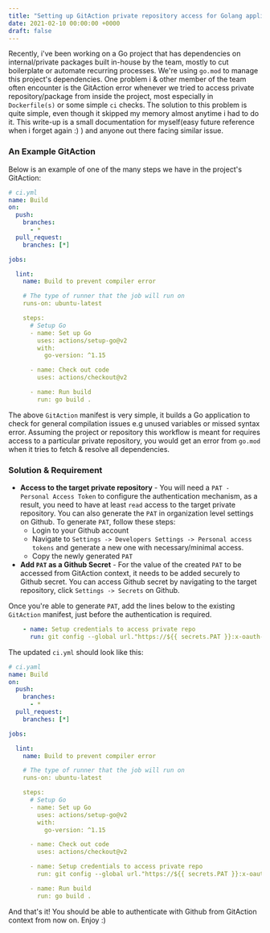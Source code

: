 ```yaml
---
title: "Setting up GitAction private repository access for Golang applications"
date: 2021-02-10 00:00:00 +0000
draft: false
---
```


Recently, i've been working on a Go project that has dependencies on internal/private packages built in-house by the team, mostly to cut boilerplate or automate recurring processes. We're using `go.mod` to manage this project's dependencies. One problem i & other member of the team often encounter is the GitAction error whenever we tried to access private repository/package from inside the project, most especially in `Dockerfile(s)` or some simple `ci` checks.
The solution to this problem is quite simple, even though it skipped my memory almost anytime i had to do it. This write-up is a small documentation for myself(easy future reference when i forget again :) )  and anyone out there facing similar issue.

### An Example GitAction
Below is an example of one of the many steps we have in the project's GitAction:
```yaml
# ci.yml
name: Build
on:
  push:
    branches:
      - *
  pull_request:
    branches: [*]

jobs:

  lint:
    name: Build to prevent compiler error

    # The type of runner that the job will run on
    runs-on: ubuntu-latest

    steps:
      # Setup Go
      - name: Set up Go
        uses: actions/setup-go@v2
        with:
          go-version: ^1.15

      - name: Check out code
        uses: actions/checkout@v2

      - name: Run build
        run: go build .
```

The above `GitAction` manifest is very simple, it builds a Go application to check for general compilation issues e.g unused variables or missed syntax error. Assuming the project or repository this workflow is meant for requires access to a particular private repository, you would get an error from `go.mod` when it tries to fetch & resolve all dependencies.

### Solution & Requirement
* **Access to the target private repository** - You will need a `PAT - Personal Access Token` to configure the authentication mechanism, as a result, you need to have at least `read` access to the target private repository. You can also generate the `PAT` in organization level settings on Github. To generate `PAT`, follow these steps:
   * Login to your Github account
   * Navigate to `Settings -> Developers Settings -> Personal access tokens` and generate a new one with necessary/minimal access.
   * Copy the newly generated `PAT`
* **Add `PAT` as a Github Secret** - For the value of the created `PAT` to be accessed from GitAction context, it needs to be added securely to Github secret. You can access Github secret by navigating to the target repository, click `Settings -> Secrets` on Github.


Once you're able to generate `PAT`, add the lines below to the existing `GitAction` manifest, just before the authentication is required.
```yaml
    - name: Setup credentials to access private repo
      run: git config --global url."https://${{ secrets.PAT }}:x-oauth-basic@github.com/".insteadOf "https://github.com/"
```

The updated `ci.yml` should look like this:

```yaml
# ci.yaml
name: Build
on:
  push:
    branches:
      - *
  pull_request:
    branches: [*]

jobs:

  lint:
    name: Build to prevent compiler error

    # The type of runner that the job will run on
    runs-on: ubuntu-latest

    steps:
      # Setup Go
      - name: Set up Go
        uses: actions/setup-go@v2
        with:
          go-version: ^1.15

      - name: Check out code
        uses: actions/checkout@v2

      - name: Setup credentials to access private repo
        run: git config --global url."https://${{ secrets.PAT }}:x-oauth-basic@github.com/".insteadOf "https://github.com/"

      - name: Run build
        run: go build .
```

And that's it! You should be able to authenticate with Github from GitAction context from now on. Enjoy :)
